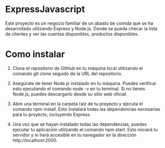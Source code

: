 # ExpressJavascript
Este proyecto es un negocio familiar de un abasto de comida que se ha desarrollado utilizando Express y Node.js. Donde se pueda checar la lista de clientes y ver las cuentas disponibles, productos disponibles.

# Como instalar
1. Clona el repositorio de GitHub en tu máquina local utilizando el comando git clone seguido de la URL del repositorio.

2. Asegúrate de tener Node.js instalado en tu máquina. Puedes verificar esto ejecutando el comando node -v en tu terminal. Si no tienes Node.js, puedes descargarlo desde su sitio web oficial.

3. Abre una terminal en la carpeta raíz de tu proyecto y ejecuta el comando npm install. Esto instalará todas las dependencias necesarias para tu proyecto, incluyendo Express.

4. Una vez que se hayan instalado todas las dependencias, puedes ejecutar tu aplicación utilizando el comando npm start. Esto iniciará tu servidor y lo hará accesible en tu navegador en la dirección http://localhost:2000.

